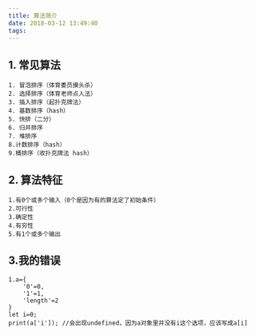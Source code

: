```yaml
---
title: 算法简介
date: 2018-03-12 13:49:40
tags:
---
```

## 1. 常见算法
    1. 冒泡排序（体育委员摸头杀）
    2. 选择排序（体育老师点人法）
    3. 插入排序（起扑克牌法）
    4. 基数排序（hash）
    5. 快排（二分）
    6. 归并排序
    7. 堆排序
    8.计数排序（hash）
    9.桶排序（收扑克牌法 hash）

## 2. 算法特征
    1.有0个或多个输入（0个是因为有的算法定了初始条件）
    2.可行性
    3.确定性
    4.有穷性
    5.有1个或多个输出

## 3.我的错误
    1.a={
        '0'=0,
        '1'=1,
        'length'=2
    }
    let i=0;
    print(a['i']); //会出现undefined，因为a对象里并没有i这个选项，应该写成a[i]
